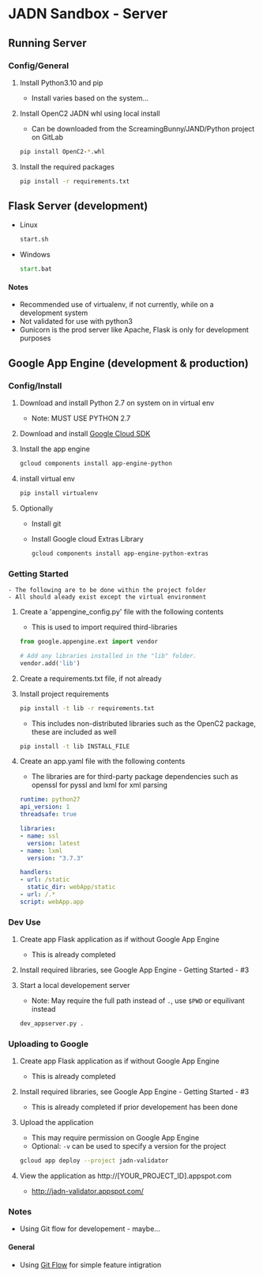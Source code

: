 # JADN Sandbox - Server

## Running Server
### Config/General
1. Install Python3.10 and pip
	- Install varies based on the system...
	
2. Install OpenC2 JADN whl using local install
    - Can be downloaded from the ScreamingBunny/JAND/Python project on GitLab

    ```bash
    pip install OpenC2-*.whl
    ```
3. Install the required packages

	```bash
    pip install -r requirements.txt
    ```
 
## Flask Server (development)
- Linux

    ```bash
    start.sh
	```
	
- Windows

	```cmd
	start.bat
	```
	
#### Notes
- Recommended use of virtualenv, if not currently, while on a development system
- Not validated for use with python3
- Gunicorn is the prod server like Apache, Flask is only for development purposes

		
## Google App Engine (development & production)
### Config/Install
1. Download and install Python 2.7 on system on in virtual env
	- Note: MUST USE PYTHON 2.7

2. Download and install [Google Cloud SDK](https://cloud.google.com/sdk/docs/)
3. Install the app engine
	
	```bash
	gcloud components install app-engine-python
	```

4. install virtual env

	```bash
	pip install virtualenv
	```

5. Optionally
	- Install git
	- Install Google cloud Extras Library
		
		```bash
		gcloud components install app-engine-python-extras
		```

### Getting Started
	- The following are to be done within the project folder
	- All should aleady exist except the virtual environment

1. Create a 'appengine_config.py' file with the following contents
	- This is used to import required third-libraries
	
	```python
	from google.appengine.ext import vendor

	# Add any libraries installed in the "lib" folder.
	vendor.add('lib')
	```
	
2. Create a requirements.txt file, if not already

3. Install project requirements
	
	```bash
	pip install -t lib -r requirements.txt
	```
	
	- This includes non-distributed libraries such as the OpenC2 package, these are included as well
	
	```bash
	pip install -t lib INSTALL_FILE
	```
	
4. Create an app.yaml file with the following contents
	- The libraries are for third-party package dependencies such as openssl for pyssl and lxml for xml parsing
	
	```yaml
	runtime: python27
	api_version: 1
	threadsafe: true
	
	libraries:
	- name: ssl
	  version: latest
	- name: lxml
	  version: "3.7.3"
	
	handlers:
	- url: /static
	  static_dir: webApp/static
	- url: /.*
  	script: webApp.app
	```
	
### Dev Use
1. Create app Flask application as if without Google App Engine
	- This is already completed

2. Install required libraries, see Google App Engine - Getting Started - #3

3. Start a local developement server
	- Note: May require the full path instead of `.`, use `$PWD` or equilivant instead

	```bash
	dev_appserver.py .
	```

### Uploading to Google
1. Create app Flask application as if without Google App Engine
	- This is already completed

2. Install required libraries, see Google App Engine - Getting Started - #3
	- This is already completed if prior developement has been done

3. Upload the application
	- This may require permission on Google App Engine
	- Optional: `-v` can be used to specify a version for the project
	
	```bash
	gcloud app deploy --project jadn-validator
	```
	
4. View the application as http://[YOUR_PROJECT_ID].appspot.com
	- http://jadn-validator.appspot.com/

		
### Notes
- Using Git flow for developement - maybe...

#### General
- Using [Git Flow](https://danielkummer.github.io/git-flow-cheatsheet/) for simple feature intigration
